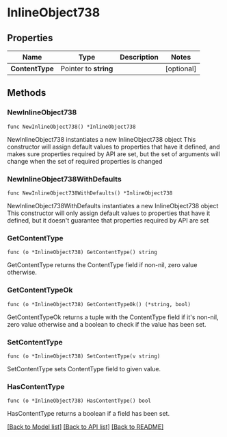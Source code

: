 # InlineObject738

## Properties

Name | Type | Description | Notes
------------ | ------------- | ------------- | -------------
**ContentType** | Pointer to **string** |  | [optional] 

## Methods

### NewInlineObject738

`func NewInlineObject738() *InlineObject738`

NewInlineObject738 instantiates a new InlineObject738 object
This constructor will assign default values to properties that have it defined,
and makes sure properties required by API are set, but the set of arguments
will change when the set of required properties is changed

### NewInlineObject738WithDefaults

`func NewInlineObject738WithDefaults() *InlineObject738`

NewInlineObject738WithDefaults instantiates a new InlineObject738 object
This constructor will only assign default values to properties that have it defined,
but it doesn't guarantee that properties required by API are set

### GetContentType

`func (o *InlineObject738) GetContentType() string`

GetContentType returns the ContentType field if non-nil, zero value otherwise.

### GetContentTypeOk

`func (o *InlineObject738) GetContentTypeOk() (*string, bool)`

GetContentTypeOk returns a tuple with the ContentType field if it's non-nil, zero value otherwise
and a boolean to check if the value has been set.

### SetContentType

`func (o *InlineObject738) SetContentType(v string)`

SetContentType sets ContentType field to given value.

### HasContentType

`func (o *InlineObject738) HasContentType() bool`

HasContentType returns a boolean if a field has been set.


[[Back to Model list]](../README.md#documentation-for-models) [[Back to API list]](../README.md#documentation-for-api-endpoints) [[Back to README]](../README.md)


